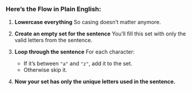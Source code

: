 
### Here’s the Flow in Plain English:

1. **Lowercase everything**
   So casing doesn’t matter anymore.

2. **Create an empty set for the sentence**
   You’ll fill this set with only the valid letters from the sentence.

3. **Loop through the sentence**
   For each character:

   * If it’s between `"a"` and `"z"`, add it to the set.
   * Otherwise skip it.

4. **Now your set has only the unique letters used in the sentence.**
